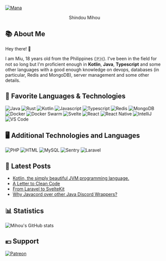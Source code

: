 [![Mana](https://cdn.manabot.fun/images/test.png)](https://manabot.fun)
<div align="center">
Shindou Mihou
</div>

## 📚 About Me
Hey there! 👋 

I am Miu, 18 years old from the Philippines (🇵🇭). I've been in the field for not so long but I'm proficient enough in **Kotlin**, **Java**, **Typescript** and some other languages with a good enough knowledge on devops, databases (in particular, Redis and MongoDB), server management and some other details.

## 🍮 Favorite Languages & Technologies
![Java](https://img.shields.io/badge/Language-Java-yellow?style=flat&logo=java)
![Rust](https://img.shields.io/badge/Language-Rust-orange?style=flat&logo=Rust)
![Kotlin](https://img.shields.io/badge/Language-Kotlin-purple?style=flat&logo=Kotlin)
![Javascript](https://img.shields.io/badge/Language-Javascript-yellow?style=flat&logo=javascript)
![Typescript](https://img.shields.io/badge/Language-Typescript-blue?style=flat&logo=typescript)
![Redis](https://img.shields.io/badge/Database-Redis-red?style=flat&logo=Redis)
![MongoDB](https://img.shields.io/badge/Database-MongoDB-blue?style=flat&logo=MongoDB)
![Docker](https://img.shields.io/badge/Devops-Docker-blue?style=flat&logo=Docker)
![Docker Swarm](https://img.shields.io/badge/Devops-Docker%20Swarm-blue?style=flat&logo=Docker)
![Svelte](https://img.shields.io/badge/Framework-Svelte-orange?style=flat&logo=Svelte)
![React](https://img.shields.io/badge/Framework-React-blue?style=flat&logo=React)
![React Native](https://img.shields.io/badge/Framework-React%20Native-blue?style=flat&logo=React)
![IntelliJ](https://img.shields.io/badge/IDE-IntelliJ-red?style=flat&logo=IntelliJ%20IDEA)
![VS Code](https://img.shields.io/badge/IDE-Visual%20Studio%20Code-blue?style=flat&logo=Visual%20Studio%20Code)

## 🖥️ Additional Technologies and Languages
![PHP](https://img.shields.io/badge/Language-PHP-blue?style=flat&logo=php)
![HTML](https://img.shields.io/badge/Language-HTML-orange?style=flat&logo=HTML5)
![MySQL](https://img.shields.io/badge/Technology-MySQL-green?style=flat&logo=MySQL)
![Sentry](https://img.shields.io/badge/Technology-Sentry-green?style=flat&logo=Sentry)
![Laravel](https://img.shields.io/badge/Framework-Laravel-orange?style=flat&logo=Laravel)

## 📰 Latest Posts
<!-- BLOG-POST-LIST:START -->
- [Kotlin, the simply beautiful JVM programming language.](https://blog.mihou.pw/posts/kotlin-the-simply-beautiful-jvm-programming-language)
- [A Letter to Clean Code](https://blog.mihou.pw/posts/a-letter-to-clean-code)
- [From Laravel to SvelteKit](https://blog.mihou.pw/posts/from-laravel-to-sveltekit)
- [Why Javacord over other Java Discord Wrappers?](https://blog.mihou.pw/posts/why-javacord-over-other-java-discord-wrappers)
<!-- BLOG-POST-LIST:END -->

## 📊 Statistics
![Mihou's GitHub stats](https://github-readme-stats.vercel.app/api?username=ShindouMihou&theme=midnight-purple&hide=stars&count_private=true&show_icons=true)

## 💴 Support
[![Patreon](https://img.shields.io/endpoint.svg?url=https://shieldsio-patreon.vercel.app/api/?username=mihou&type=patrons&style=for-the-badge)](https://patreon.com/mihou)
